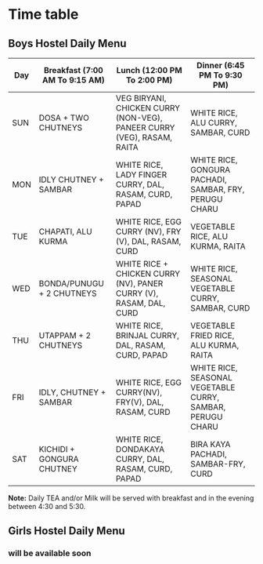 
# Time table
## Boys Hostel Daily Menu

| Day | Breakfast (7:00 AM To 9:15 AM) | Lunch (12:00 PM To 2:00 PM) | Dinner (6:45 PM To 9:30 PM) |
|---|---|---|---|
| SUN | DOSA + TWO CHUTNEYS | VEG BIRYANI, CHICKEN CURRY (NON-VEG), PANEER CURRY (VEG), RASAM, RAITA | WHITE RICE, ALU CURRY, SAMBAR, CURD |
| MON | IDLY CHUTNEY + SAMBAR | WHITE RICE, LADY FINGER CURRY, DAL, RASAM, CURD, PAPAD | WHITE RICE, GONGURA PACHADI, SAMBAR, FRY, PERUGU CHARU |
| TUE | CHAPATI, ALU KURMA | WHITE RICE, EGG CURRY (NV), FRY (V), DAL, RASAM, CURD | VEGETABLE RICE, ALU KURMA, RAITA|
| WED | BONDA/PUNUGU + 2 CHUTNEYS | WHITE RICE + CHICKEN CURRY (NV), PANER CURRY (V), RASAM, DAL, CURD | WHITE RICE, SEASONAL VEGETABLE CURRY, SAMBAR, CURD |
| THU | UTAPPAM + 2 CHUTNEYS | WHITE RICE, BRINJAL CURRY, DAL, RASAM, CURD, PAPAD | VEGETABLE FRIED RICE, ALU KURMA, RAITA |
| FRI | IDLY, CHUTNEY + SAMBAR | WHITE RICE, EGG CURRY(NV), FRY(V), DAL, RASAM, CURD| WHITE RICE,  SEASONAL VEGETABLE CURRY, SAMBAR, PERUGU CHARU|
| SAT | KICHIDI + GONGURA CHUTNEY | WHITE RICE, DONDAKAYA CURRY, DAL, RASAM, CURD, PAPAD | BIRA KAYA PACHADI, SAMBAR-FRY, CURD |

**Note:** Daily TEA and/or Milk will be served with breakfast and in the evening between 4:30 and 5:30.


## Girls Hostel Daily Menu

### will be available soon